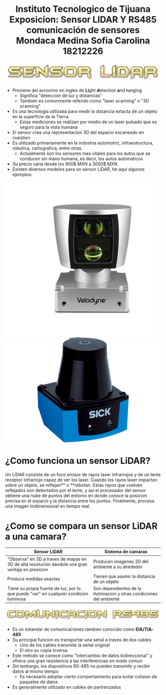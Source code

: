 <div align="center">
<h1> Instituto Tecnologico de Tijuana 
<br>Exposicion: Sensor LIDAR Y RS485 comunicación de sensores
<br>Mondaca Medina Sofia Carolina
<br>18212226 </h1>
</div>

![Sensor LiDAR](images/cooltext419209209399426.png "Sensor LiDAR giratorio")

* Proviene del acronimo en ingles de **Li**ght **d**etection **a**nd **r**anging 
    * Significa "deteccion de luz y distancias"
    * Tambien es comunmente referido como "laser scanning" o "3D scanning"
* Es una tecnologia utilizada para medir la distancia extacta de un objeto en la superficie de la Tierra
    * Estas mediciones se realizan por medio de un laser pulsado que es seguro para la vista humana
* El sensor crea una representacion 3D del espacio escaneado en cuestion
* Es utilizado primariamente en la industria automotriz, infraestructura, robotica, cartografica, entre otras.
    * Actualmente son los sensores mas vitales para los autos que se conducen sin mano humana, es decir, los autos automaticos
* Su precio varia desde los 900$ MXN a 3000$ MXN
* Existen diversos modelos para un sensor LiDAR, he aqui algunos ejemplos:

![Sensor LiDAR](images/182407-10533478.jpg)
![Sensor LiDAR](images/IM0068358.png)

<div></div>

# ¿Como funciona un sensor LiDAR?

<p>Un LiDAR consiste de un foco emisor de rayos laser infrarrojos y de un lente receptor infrarrojo capaz de ver los laser. Cuando los rayos laser impactan sobre un objeto, se reflejan** o **rebotan. Estas rayos que vuelven reflejados son detectados por el lente, y asi el procesador del sensor obtiene una nube de puntos del entorno en donde conoce la posicion precisa en el espacio y la distancia entre los puntos. Finalmente, procesa una imagen tridimensional en tiempo real.</p>

<div></div>

# ¿Como se compara un sensor LiDAR a una camara?

| **Sensor LiDAR**                                                                                 | **Sistema de camaras**                                              |
|--------------------------------------------------------------------------------------------------|---------------------------------------------------------------------|
| "Observa" en 3D a traves de mapas en 3D de alta resolucion dandole una gran ventaja en presicion | Producen imagenes 2D del ambiente a su alrededor                    |
| Produce medidas exactas                                                                          | Tienen que asumir la distancia de un objeto                         |
| Tiene su propia fuente de luz, por lo que puede "ver" en cualquier condicion luminosa            | Son dependientes de la iluminacion y otras condiciones del ambiente |


<div></div>

![RS485](images/cooltext419209274547449.png)

* Es un estandar de comunicaciones tambien conocido como **EIA/TIA-485**
* Su principal funcion es transportar una señal a traves de dos cables
    * Uno de los cables transmite la señal original
    * El otro su copia inversa
* Este metodo se conoce como "intercambio de datos bidireccional" y ofrece una gran resistencia a las interferencias en modo comun
* Sin embargo, los dispositivos RS-485 no pueden transmitir y recibir datos al mismo tiempo
    * Es necesario adoptar cierto comportamiento para evitar colision de paquetes de datos
* Es generalmente utilizado en cables de partrenzados
